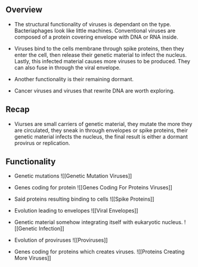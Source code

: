 ## Overview 

- The structural functionality of viruses is dependant on the type. Bacteriaphages look like little machines. Conventional viruses are composed of a protein covering envelope with DNA or RNA inside. 

- Viruses bind to the cells membrane through spike proteins, then they enter the cell, then release their genetic material to infect the nucleus. Lastly, this infected material causes more viruses to be produced. They can also fuse in through the viral envelope. 

- Another functionality is their remaining dormant. 

- Cancer viruses and viruses that rewrite DNA are worth exploring. 

## Recap 

- Viurses are small carriers of genetic material, they mutate the more they are circulated, they sneak in through envelopes or spike proteins, their genetic material infects the nucleus, the final result is either a dormant provirus or replication. 

## Functionality

- Genetic mutations
![[Genetic Mutation Viruses]]


- Genes coding for protein
![[Genes Coding For Proteins Viruses]]


- Said proteins resulting binding to cells
![[Spike Proteins]]


- Evolution leading to envelopes
![[Viral Envelopes]]


- Genetic material somehow integrating itself with eukaryotic nucleus. 
![[Genetic Infection]]


- Evolution of proviruses 
![[Proviruses]]


- Genes coding for proteins which creates viruses. 
![[Proteins Creating More Viruses]]